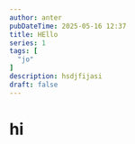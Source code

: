```yaml
---
author: anter
pubDateTime: 2025-05-16 12:37
title: HEllo
series: 1
tags: [
  "jo"
]
description: hsdjfijasi
draft: false
---
```


# hi

